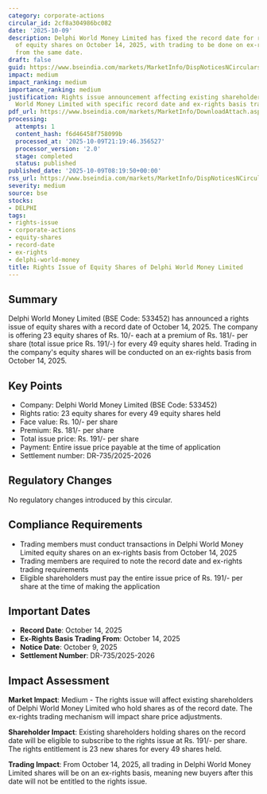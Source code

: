 ```yaml
---
category: corporate-actions
circular_id: 2cf8a304986bc082
date: '2025-10-09'
description: Delphi World Money Limited has fixed the record date for rights issue
  of equity shares on October 14, 2025, with trading to be done on ex-rights basis
  from the same date.
draft: false
guid: https://www.bseindia.com/markets/MarketInfo/DispNoticesNCirculars.aspx?Noticeid={C8DE3A3A-F8D5-413F-99F6-CD2BD5E52B15}&noticeno=20251009-12&dt=10/09/2025&icount=12&totcount=72&flag=0
impact: medium
impact_ranking: medium
importance_ranking: medium
justification: Rights issue announcement affecting existing shareholders of Delphi
  World Money Limited with specific record date and ex-rights basis trading requirements
pdf_url: https://www.bseindia.com/markets/MarketInfo/DownloadAttach.aspx?id=20251009-12&attachedId=
processing:
  attempts: 1
  content_hash: f6d46458f758099b
  processed_at: '2025-10-09T21:19:46.356527'
  processor_version: '2.0'
  stage: completed
  status: published
published_date: '2025-10-09T08:19:50+00:00'
rss_url: https://www.bseindia.com/markets/MarketInfo/DispNoticesNCirculars.aspx?Noticeid={C8DE3A3A-F8D5-413F-99F6-CD2BD5E52B15}&noticeno=20251009-12&dt=10/09/2025&icount=12&totcount=72&flag=0
severity: medium
source: bse
stocks:
- DELPHI
tags:
- rights-issue
- corporate-actions
- equity-shares
- record-date
- ex-rights
- delphi-world-money
title: Rights Issue of Equity Shares of Delphi World Money Limited
---
```


## Summary

Delphi World Money Limited (BSE Code: 533452) has announced a rights issue of equity shares with a record date of October 14, 2025. The company is offering 23 equity shares of Rs. 10/- each at a premium of Rs. 181/- per share (total issue price Rs. 191/-) for every 49 equity shares held. Trading in the company's equity shares will be conducted on an ex-rights basis from October 14, 2025.

## Key Points

- Company: Delphi World Money Limited (BSE Code: 533452)
- Rights ratio: 23 equity shares for every 49 equity shares held
- Face value: Rs. 10/- per share
- Premium: Rs. 181/- per share
- Total issue price: Rs. 191/- per share
- Payment: Entire issue price payable at the time of application
- Settlement number: DR-735/2025-2026

## Regulatory Changes

No regulatory changes introduced by this circular.

## Compliance Requirements

- Trading members must conduct transactions in Delphi World Money Limited equity shares on an ex-rights basis from October 14, 2025
- Trading members are required to note the record date and ex-rights trading requirements
- Eligible shareholders must pay the entire issue price of Rs. 191/- per share at the time of making the application

## Important Dates

- **Record Date**: October 14, 2025
- **Ex-Rights Basis Trading From**: October 14, 2025
- **Notice Date**: October 9, 2025
- **Settlement Number**: DR-735/2025-2026

## Impact Assessment

**Market Impact**: Medium - The rights issue will affect existing shareholders of Delphi World Money Limited who hold shares as of the record date. The ex-rights trading mechanism will impact share price adjustments.

**Shareholder Impact**: Existing shareholders holding shares on the record date will be eligible to subscribe to the rights issue at Rs. 191/- per share. The rights entitlement is 23 new shares for every 49 shares held.

**Trading Impact**: From October 14, 2025, all trading in Delphi World Money Limited shares will be on an ex-rights basis, meaning new buyers after this date will not be entitled to the rights issue.